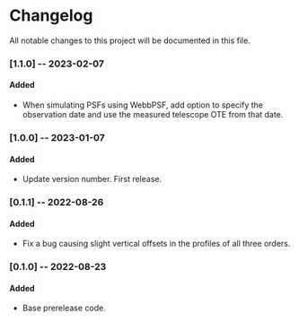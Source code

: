 # Changelog
All notable changes to this project will be documented in this file.

### [1.1.0] -- 2023-02-07
#### Added
- When simulating PSFs using WebbPSF, add option to specify the observation date and use the measured telescope OTE from that date.

### [1.0.0] -- 2023-01-07
#### Added
- Update version number. First release.

### [0.1.1] -- 2022-08-26
#### Added
- Fix a bug causing slight vertical offsets in the profiles of all three orders.

### [0.1.0] -- 2022-08-23
#### Added
- Base prerelease code.
